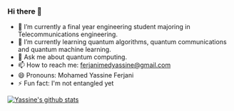 ### Hi there 👋



- 🔭 I’m currently a final year engineering student majoring in Telecommunications engineering.
- 🌱 I’m currently learning quantum algorithms, quantum communications and quantum machine learning.
- 💬 Ask me about quantum computing.
- 📫 How to reach me: ferjanimedyassine@gmail.com
- 😄 Pronouns: Mohamed Yassine Ferjani
- ⚡ Fun fact: I'm not entangled yet



[![Yassine's github stats](https://github-readme-stats.vercel.app/api?username=FerjaniMY)](https://github.com/anuraghazra/github-readme-stats)

